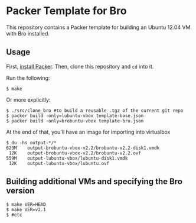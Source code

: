 # Packer Template for Bro

This repository contains a Packer template for building an Ubuntu 12.04 VM
with Bro installed.

## Usage

First, [install Packer](http://www.packer.io/intro/getting-started/setup.html).
Then, clone this repository and `cd` into it.

Run the following:

    $ make

Or more explicitly:

    $ ./src/clone_bro #to build a reusable .tgz of the current git repo
    $ packer build -only=lubuntu-vbox template-base.json
    $ packer build -only=brobuntu-vbox template-bro.json


At the end of that, you'll have an image for importing into virtualbox

    $ du -hs output-*/*
    623M    output-brobuntu-vbox-v2.2/brobuntu-v2.2-disk1.vmdk
     12K    output-brobuntu-vbox-v2.2/brobuntu-v2.2.ovf
    559M    output-lubuntu-vbox/lubuntu-disk1.vmdk
     12K    output-lubuntu-vbox/lubuntu.ovf

## Building additional VMs and specifying the Bro version

    $ make VER=HEAD
    $ make VER=v2.1
    $ #etc
